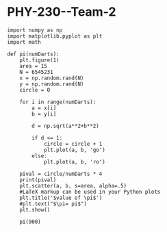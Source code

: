 # PHY-230--Team-2

    import numpy as np
    import matplotlib.pyplot as plt
    import math

    def pi(numDarts):
        plt.figure(1)
        area = 15
        N = 6545231
        x = np.random.rand(N)
        y = np.random.rand(N)
        circle = 0

        for i in range(numDarts):
            a = x[i]
            b = y[i]
        
            d = np.sqrt(a**2+b**2)

            if d <= 1:
                circle = circle + 1
                plt.plot(a, b, 'go')
            else:
                plt.plot(a, b, 'ro')
            
        pival = circle/numDarts * 4
        print(pival)
        plt.scatter(a, b, s=area, alpha=.5)
        #LaTeX markup can be used in your Python plots
        plt.title('$value of \pi$')
        #plt.text("$\pi= pi$")
        plt.show()
    
        pi(900)

